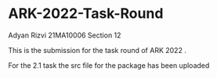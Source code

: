 # ARK-2022-Task-Round

Adyan Rizvi       21MA10006       Section 12

This is the submission for the task round of ARK 2022 .

For the 2.1 task the src file for the package has been uploaded
